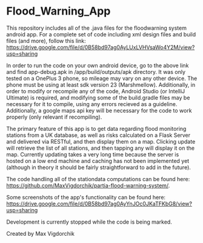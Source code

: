 # Flood_Warning_App

This repository includes all of the .java files for the floodwarning system android app.
For a complete set of code including xml design files and build files (and more), follow this link: 
https://drive.google.com/file/d/0B58bd97ag0AyLUxLVHVsaWo4Y2M/view?usp=sharing

In order to run the code on your own android device, go to the above link and find app-debug.apk in /app/build/outputs/apk directory.
It was only tested on a OnePlus 3 phone, so mileage may vary on any other device. The phone must be using at least sdk version 23 (Marshmellow). 
Additionally, in order to modify or recompile any of the code, Android Studio (or IntelliJ Ultimate) is required, 
and modifying some of the build.gradle files may be necessary for it to compile, using any errors recieved as a guideline. Additionally,
a google maps api key will be necessary for the code to work properly (only relevant if recompiling).

The primary feature of this app is to get data regarding flood monitoring stations from a UK database, as well as risks calculated
on a Flask Server and delivered via RESTful, and then display them on a map. Clicking update will retrieve the list of all stations,
and then tapping any will display it on the map. Currently updating takes a very long time because the server is hosted on a low end
machine and caching has not been implemented yet (although in theory it should be fairly straightforward to add in the future).

The code handling all of the stationdata computations can be found here: https://github.com/MaxVigdorchik/partia-flood-warning-system/.

Some screenshots of the app's functionality can be found here: https://drive.google.com/file/d/0B58bd97ag0AyYnJOc0JKaTFKbG8/view?usp=sharing

Development is currently stopped while the code is being marked.

Created by Max Vigdorchik
